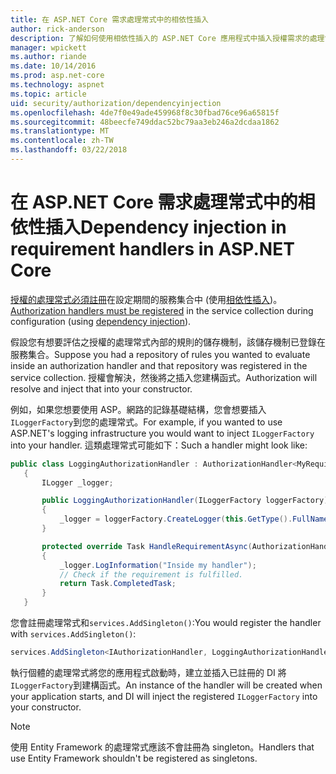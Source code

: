 ```yaml
---
title: 在 ASP.NET Core 需求處理常式中的相依性插入
author: rick-anderson
description: 了解如何使用相依性插入的 ASP.NET Core 應用程式中插入授權需求的處理常式。
manager: wpickett
ms.author: riande
ms.date: 10/14/2016
ms.prod: asp.net-core
ms.technology: aspnet
ms.topic: article
uid: security/authorization/dependencyinjection
ms.openlocfilehash: 4de7f0e49ade459968f8c30fbad76ce96a65815f
ms.sourcegitcommit: 48beecfe749ddac52bc79aa3eb246a2dcdaa1862
ms.translationtype: MT
ms.contentlocale: zh-TW
ms.lasthandoff: 03/22/2018
---
```

# <a name="dependency-injection-in-requirement-handlers-in-aspnet-core"></a><span data-ttu-id="9d3e5-103">在 ASP.NET Core 需求處理常式中的相依性插入</span><span class="sxs-lookup"><span data-stu-id="9d3e5-103">Dependency injection in requirement handlers in ASP.NET Core</span></span>

<a name="security-authorization-di"></a>

<span data-ttu-id="9d3e5-104">[授權的處理常式必須註冊](xref:security/authorization/policies#handler-registration)在設定期間的服務集合中 (使用[相依性插入](xref:fundamentals/dependency-injection#fundamentals-dependency-injection))。</span><span class="sxs-lookup"><span data-stu-id="9d3e5-104">[Authorization handlers must be registered](xref:security/authorization/policies#handler-registration) in the service collection during configuration (using [dependency injection](xref:fundamentals/dependency-injection#fundamentals-dependency-injection)).</span></span>

<span data-ttu-id="9d3e5-105">假設您有想要評估之授權的處理常式內部的規則的儲存機制，該儲存機制已登錄在服務集合。</span><span class="sxs-lookup"><span data-stu-id="9d3e5-105">Suppose you had a repository of rules you wanted to evaluate inside an authorization handler and that repository was registered in the service collection.</span></span> <span data-ttu-id="9d3e5-106">授權會解決，然後將之插入您建構函式。</span><span class="sxs-lookup"><span data-stu-id="9d3e5-106">Authorization will resolve and inject that into your constructor.</span></span>

<span data-ttu-id="9d3e5-107">例如，如果您想要使用 ASP。網路的記錄基礎結構，您會想要插入`ILoggerFactory`到您的處理常式。</span><span class="sxs-lookup"><span data-stu-id="9d3e5-107">For example, if you wanted to use ASP.NET's logging infrastructure you would want to inject `ILoggerFactory` into your handler.</span></span> <span data-ttu-id="9d3e5-108">這類處理常式可能如下：</span><span class="sxs-lookup"><span data-stu-id="9d3e5-108">Such a handler might look like:</span></span>

```csharp
public class LoggingAuthorizationHandler : AuthorizationHandler<MyRequirement>
   {
       ILogger _logger;

       public LoggingAuthorizationHandler(ILoggerFactory loggerFactory)
       {
           _logger = loggerFactory.CreateLogger(this.GetType().FullName);
       }

       protected override Task HandleRequirementAsync(AuthorizationHandlerContext context, MyRequirement requirement)
       {
           _logger.LogInformation("Inside my handler");
           // Check if the requirement is fulfilled.
           return Task.CompletedTask;
       }
   }
   ```

<span data-ttu-id="9d3e5-109">您會註冊處理常式和`services.AddSingleton()`:</span><span class="sxs-lookup"><span data-stu-id="9d3e5-109">You would register the handler with `services.AddSingleton()`:</span></span>

```csharp
services.AddSingleton<IAuthorizationHandler, LoggingAuthorizationHandler>();
```

<span data-ttu-id="9d3e5-110">執行個體的處理常式將您的應用程式啟動時，建立並插入已註冊的 DI 將`ILoggerFactory`到建構函式。</span><span class="sxs-lookup"><span data-stu-id="9d3e5-110">An instance of the handler will be created when your application starts, and DI will inject the registered `ILoggerFactory` into your constructor.</span></span>

> [!NOTE]
> <span data-ttu-id="9d3e5-111">使用 Entity Framework 的處理常式應該不會註冊為 singleton。</span><span class="sxs-lookup"><span data-stu-id="9d3e5-111">Handlers that use Entity Framework shouldn't be registered as singletons.</span></span>
